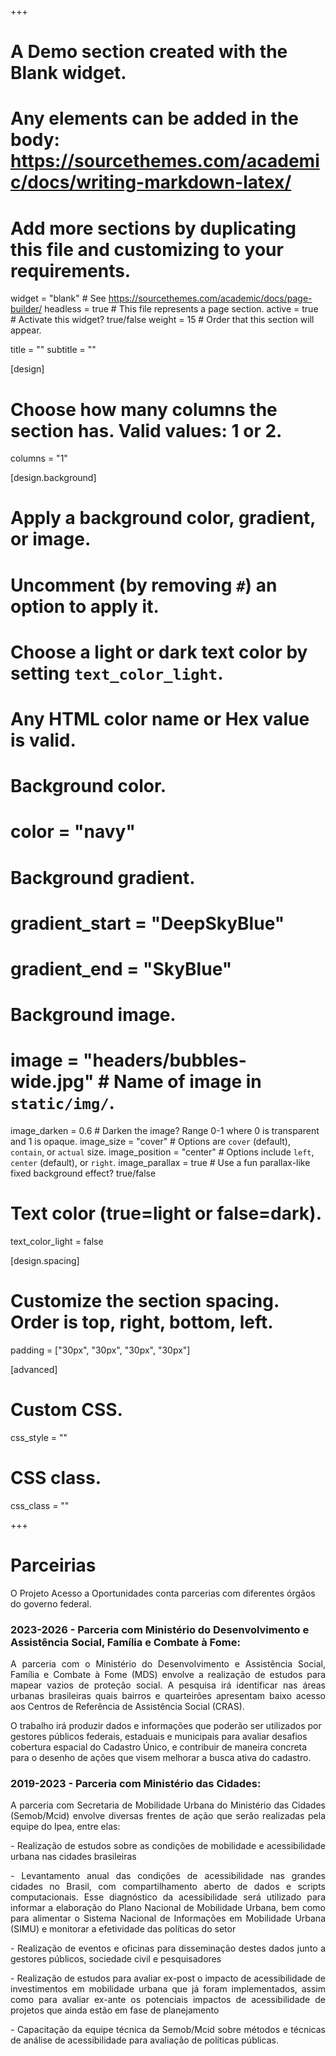 +++
# A Demo section created with the Blank widget.
# Any elements can be added in the body: https://sourcethemes.com/academic/docs/writing-markdown-latex/
# Add more sections by duplicating this file and customizing to your requirements.

widget = "blank"  # See https://sourcethemes.com/academic/docs/page-builder/
headless = true  # This file represents a page section.
active = true  # Activate this widget? true/false
weight = 15  # Order that this section will appear.

title = ""
subtitle = ""

[design]
  # Choose how many columns the section has. Valid values: 1 or 2.
  columns = "1"

[design.background]
  # Apply a background color, gradient, or image.
  #   Uncomment (by removing `#`) an option to apply it.
  #   Choose a light or dark text color by setting `text_color_light`.
  #   Any HTML color name or Hex value is valid.

  # Background color.
   # color = "navy"
  
  # Background gradient.
  # gradient_start = "DeepSkyBlue"
  # gradient_end = "SkyBlue"
  
  # Background image.
  # image = "headers/bubbles-wide.jpg"  # Name of image in `static/img/`.
  image_darken = 0.6  # Darken the image? Range 0-1 where 0 is transparent and 1 is opaque.
  image_size = "cover"  #  Options are `cover` (default), `contain`, or `actual` size.
  image_position = "center"  # Options include `left`, `center` (default), or `right`.
  image_parallax = true  # Use a fun parallax-like fixed background effect? true/false

  # Text color (true=light or false=dark).
  text_color_light = false

[design.spacing]
  # Customize the section spacing. Order is top, right, bottom, left.
  padding = ["30px", "30px", "30px", "30px"]

[advanced]
 # Custom CSS. 
 css_style = ""
 
 # CSS class.
 css_class = ""
 

+++
# Parceirias

O Projeto Acesso a Oportunidades conta parcerias com diferentes órgãos do governo federal.


### 2023-2026 - Parceria com Ministério do Desenvolvimento e Assistência Social, Família e Combate à Fome:

<p align="justify"> 
A parceria com o Ministério do Desenvolvimento e Assistência Social, Família e Combate à Fome (MDS) envolve a realização de estudos para mapear vazios de proteção social. A pesquisa irá identificar nas áreas urbanas brasileiras quais bairros e quarteirões apresentam baixo acesso aos Centros de Referência de Assistência Social (CRAS).

O trabalho irá produzir dados e informações que poderão ser utilizados por gestores públicos federais, estaduais e municipais para avaliar desafios cobertura espacial do Cadastro Único, e contribuir de maneira concreta para o desenho de ações que visem melhorar a busca ativa do cadastro.
</p>


### 2019-2023 - Parceria com Ministério das Cidades:

<p align="justify"> 
A parceria com Secretaria de Mobilidade Urbana do Ministério das Cidades (Semob/Mcid) envolve diversas frentes de ação que serão realizadas pela equipe do Ipea, entre elas:
</p>


<p align="justify"> 
 - Realização de estudos sobre as condições de mobilidade e acessibilidade urbana nas cidades brasileiras
</p>

<p align="justify"> 
 - Levantamento anual das condições de acessibilidade nas grandes cidades no Brasil, com compartilhamento aberto de dados e scripts computacionais. Esse diagnóstico da acessibilidade será utilizado para informar a elaboração do Plano Nacional de Mobilidade Urbana, bem como para alimentar o Sistema Nacional de Informações em Mobilidade Urbana (SIMU) e monitorar a efetividade das políticas do setor
</p>

<p align="justify"> 
 - Realização de eventos e oficinas para disseminação destes dados junto a gestores públicos, sociedade civil e pesquisadores
</p>

<p align="justify"> 
 - Realização de estudos para avaliar ex-post o impacto de acessibilidade de investimentos em mobilidade urbana que já foram implementados, assim como para avaliar ex-ante os potenciais impactos de acessibilidade de projetos que ainda estão em fase de planejamento
</p>

<p align="justify"> 
 - Capacitação da equipe técnica da Semob/Mcid sobre métodos e técnicas de análise de acessibilidade para avaliação de políticas públicas.
</p>